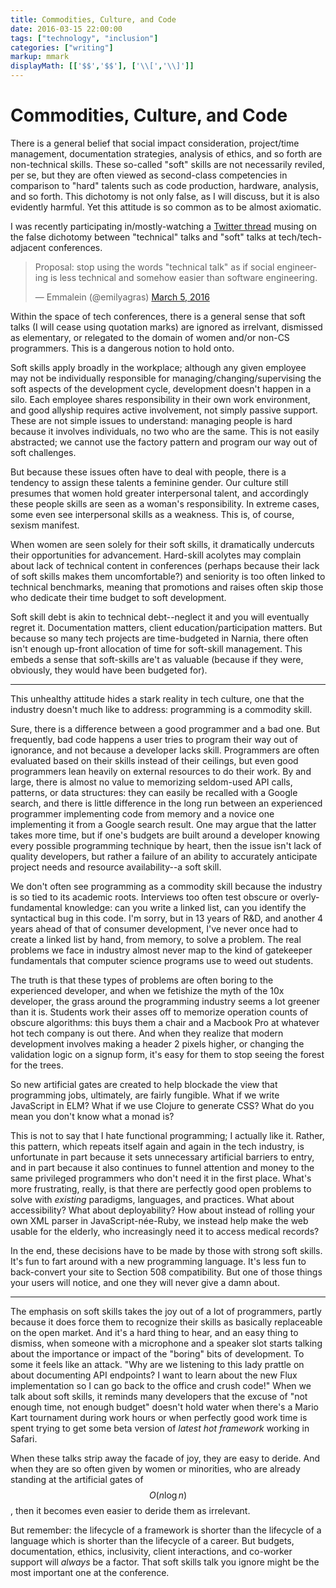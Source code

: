 ```yaml
---
title: Commodities, Culture, and Code
date: 2016-03-15 22:00:00
tags: ["technology", "inclusion"]
categories: ["writing"]
markup: mmark
displayMath: [['$$','$$'], ['\\[','\\]']]
---
```


# Commodities, Culture, and Code

There is a general belief that social impact consideration, project/time management, documentation strategies, analysis of ethics, and so forth are non-technical skills. These so-called "soft" skills are not necessarily reviled, per se, but they are often viewed as second-class competencies in comparison to "hard" talents such as code production, hardware, analysis, and so forth. This dichotomy is not only false, as I will discuss, but it is also evidently harmful. Yet this attitude is so common as to be almost axiomatic.

I was recently participating in/mostly-watching a [Twitter thread](https://twitter.com/emilyagras/status/706091500191551489) musing on the false dichotomy between "technical" talks and "soft" talks at tech/tech-adjacent conferences.

<blockquote class="twitter-tweet" data-lang="en"><p lang="en" dir="ltr">Proposal: stop using the words &quot;technical talk&quot; as if social engineering is less technical and somehow easier than software engineering.</p>&mdash; Emmalein (@emilyagras) <a href="https://twitter.com/emilyagras/status/706091500191551489">March 5, 2016</a></blockquote>
<script async src="//platform.twitter.com/widgets.js" charset="utf-8"></script>

Within the space of tech conferences, there is a general sense that soft talks (I will cease using quotation marks) are ignored as irrelvant, dismissed as elementary, or relegated to the domain of women and/or non-CS programmers. This is a dangerous notion to hold onto.

Soft skills apply broadly in the workplace; although any given employee may not be individually responsible for managing/changing/supervising the soft aspects of the development cycle, development doesn't happen in a silo. Each employee shares responsibility in their own work environment, and good allyship requires active involvement, not simply passive support. These are not simple issues to understand: managing people is hard because it involves individuals, no two who are the same. This is not easily abstracted; we cannot use the factory pattern and program our way out of soft challenges.

But because these issues often have to deal with people, there is a tendency to assign these talents a feminine gender. Our culture still presumes that women hold greater interpersonal talent, and accordingly these people skills are seen as a woman's responsibility. In extreme cases, some even see interpersonal skills as a weakness. This is, of course, sexism manifest.

When women are seen solely for their soft skills, it dramatically undercuts their opportunities for advancement. Hard-skill acolytes may complain about lack of technical content in conferences (perhaps because their lack of soft skills makes them uncomfortable?) and seniority is too often linked to technical benchmarks, meaning that promotions and raises often skip those who dedicate their time budget to soft development.

Soft skill debt is akin to technical debt--neglect it and you will eventually regret it. Documentation matters, client education/participation matters. But because so many tech projects are time-budgeted in Narnia, there often isn't enough up-front allocation of time for soft-skill management. This embeds a sense that soft-skills are't as valuable (because if they were, obviously, they would have been budgeted for).

---

This unhealthy attitude hides a stark reality in tech culture, one that the industry doesn't much like to address: programming is a commodity skill.

Sure, there is a difference between a good programmer and a bad one. But frequently, bad code happens a user tries to program their way out of ignorance, and not because a developer lacks skill. Programmers are often evaluated based on their skills instead of their ceilings, but even good programmers lean heavily on external resources to do their work. By and large, there is almost no value to memorizing seldom-used API calls, patterns, or data structures: they can easily be recalled with a Google search, and there is little difference in the long run between an experienced programmer implementing code from memory and a novice one implementing it from a Google search result. One may argue that the latter takes more time, but if one's budgets are built around a developer knowing every possible programming technique by heart, then the issue isn't lack of quality developers, but rather a failure of an ability to accurately anticipate project needs and resource availability--a soft skill.

We don't often see programming as a commodity skill because the industry is so tied to its academic roots. Interviews too often test obscure or overly-fundamental knowledge: can you write a linked list, can you identify the syntactical bug in this code. I'm sorry, but in 13 years of R&D, and another 4 years ahead of that of consumer development, I've never once had to create a linked list by hand, from memory, to solve a problem. The real problems we face in industry almost never map to the kind of gatekeeper fundamentals that computer science programs use to weed out students.

The truth is that these types of problems are often boring to the experienced developer, and when we fetishize the myth of the 10x developer, the grass around the programming industry seems a lot greener than it is. Students work their asses off to memorize operation counts of obscure algorithms: this buys them a chair and a Macbook Pro at whatever hot tech company is out there. And when they realize that modern development involves making a header 2 pixels higher, or changing the validation logic on a signup form, it's easy for them to stop seeing the forest for the trees.

So new artificial gates are created to help blockade the view that programming jobs, ultimately, are fairly fungible. What if we write JavaScript in ELM? What if we use Clojure to generate CSS? What do you mean you don't know what a monad is?

This is not to say that I hate functional programming; I actually like it. Rather, this pattern, which repeats itself again and again in the tech industry, is unfortunate in part because it sets unnecessary artificial barriers to entry, and in part because it also continues to funnel attention and money to the same privileged programmers who don't need it in the first place. What's more frustrating, really, is that there are perfectly good open problems to solve with _existing_ paradigms, languages, and practices. What about accessibility? What about deployability? How about instead of rolling your own XML parser in JavaScript-née-Ruby, we instead help make the web usable for the elderly, who increasingly need it to access medical records?

In the end, these decisions have to be made by those with strong soft skills. It's fun to fart around with a new programming language. It's less fun to back-convert your site to Section 508 compatibility. But one of those things your users will notice, and one they will never give a damn about.

---

The emphasis on soft skills takes the joy out of a lot of programmers, partly because it does force them to recognize their skills as basically replaceable on the open market. And it's a hard thing to hear, and an easy thing to dismiss, when someone with a microphone and a speaker slot starts talking about the importance or impact of the "boring" bits of development. To some it feels like an attack. "Why are we listening to this lady prattle on about documenting API endpoints? I want to learn about the new Flux implementation so I can go back to the office and crush code!" When we talk about soft skills, it reminds many developers that the excuse of "not enough time, not enough budget" doesn't hold water when there's a Mario Kart tournament during work hours or when perfectly good work time is spent trying to get some beta version of _latest hot framework_ working in Safari.

When these talks strip away the facade of joy, they are easy to deride. And when they are so often given by women or minorities, who are already standing at the artificial gates of $$O(n\log n)$$, then it becomes even easier to deride them as irrelevant.

But remember: the lifecycle of a framework is shorter than the lifecycle of a language which is shorter than the lifecycle of a career. But budgets, documentation, ethics, inclusivity, client interactions, and co-worker support will _always_ be a factor. That soft skills talk you ignore might be the most important one at the conference.
